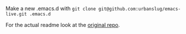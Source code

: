 Make a new .emacs.d with `git clone git@github.com:urbanslug/emacs-live.git .emacs.d`

For the actual readme look at the [original repo](https://github.com/overtone/emacs-live).
